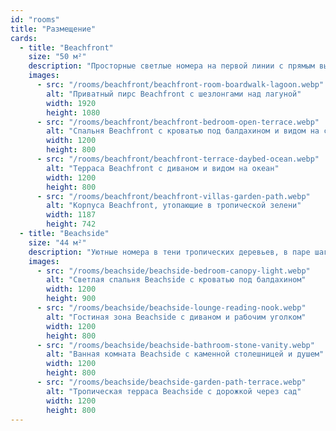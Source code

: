```yaml
---
id: "rooms"
title: "Размещение"
cards:
  - title: "Beachfront"
    size: "50 м²"
    description: "Просторные светлые номера на первой линии с прямым выходом к океану. В номере большая спальня (c одной или двумя кроватями), ванная с душем и собственная терраса с лежаками, где удобно встречать рассветы."
    images:
      - src: "/rooms/beachfront/beachfront-room-boardwalk-lagoon.webp"
        alt: "Приватный пирс Beachfront с шезлонгами над лагуной"
        width: 1920
        height: 1080
      - src: "/rooms/beachfront/beachfront-bedroom-open-terrace.webp"
        alt: "Спальня Beachfront с кроватью под балдахином и видом на сад"
        width: 1200
        height: 800
      - src: "/rooms/beachfront/beachfront-terrace-daybed-ocean.webp"
        alt: "Терраса Beachfront с диваном и видом на океан"
        width: 1200
        height: 800
      - src: "/rooms/beachfront/beachfront-villas-garden-path.webp"
        alt: "Корпуса Beachfront, утопающие в тропической зелени"
        width: 1187
        height: 742
  - title: "Beachside"
    size: "44 м²"
    description: "Уютные номера в тени тропических деревьев, в паре шагов от пляжа.  Одна или две кровати, диван, рабочий стол и терраса с гамаком создают комфорт для отдыха и созерцания."
    images:
      - src: "/rooms/beachside/beachside-bedroom-canopy-light.webp"
        alt: "Светлая спальня Beachside с кроватью под балдахином"
        width: 1200
        height: 900
      - src: "/rooms/beachside/beachside-lounge-reading-nook.webp"
        alt: "Гостиная зона Beachside с диваном и рабочим уголком"
        width: 1200
        height: 800
      - src: "/rooms/beachside/beachside-bathroom-stone-vanity.webp"
        alt: "Ванная комната Beachside с каменной столешницей и душем"
        width: 1200
        height: 800
      - src: "/rooms/beachside/beachside-garden-path-terrace.webp"
        alt: "Тропическая терраса Beachside с дорожкой через сад"
        width: 1200
        height: 800
---
```

